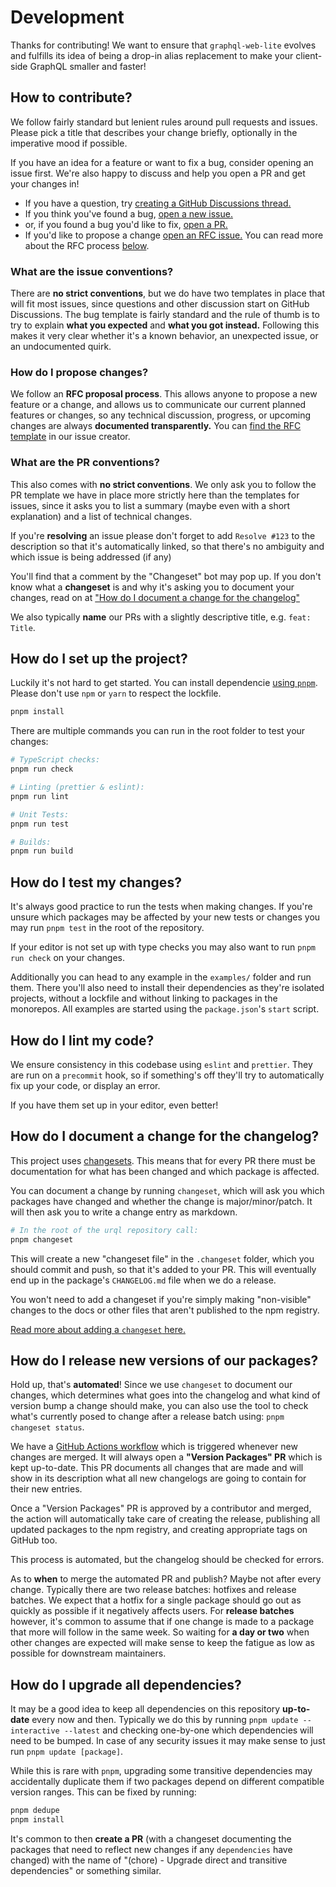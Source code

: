# Development

Thanks for contributing! We want to ensure that `graphql-web-lite` evolves
and fulfills its idea of being a drop-in alias replacement to make your
client-side GraphQL smaller and faster!

## How to contribute?

We follow fairly standard but lenient rules around pull requests and issues.
Please pick a title that describes your change briefly, optionally in the imperative
mood if possible.

If you have an idea for a feature or want to fix a bug, consider opening an issue
first. We're also happy to discuss and help you open a PR and get your changes
in!

- If you have a question, try [creating a GitHub Discussions thread.](https://github.com/0no-co/graphql-web-lite/discussions/new/choose)
- If you think you've found a bug, [open a new issue.](https://github.com/0no-co/graphql-web-lite/issues/new)
- or, if you found a bug you'd like to fix, [open a PR.](https://github.com/0no-co/graphql-web-lite/compare)
- If you'd like to propose a change [open an RFC issue.](https://github.com/0no-co/graphql-web-lite/issues/new?labels=future+%F0%9F%94%AE&template=RFC.md&title=RFC%3A+Your+Proposal) You can read more about the RFC process [below](#how-do-i-propose-changes).

### What are the issue conventions?

There are **no strict conventions**, but we do have two templates in place that will fit most
issues, since questions and other discussion start on GitHub Discussions. The bug template is fairly
standard and the rule of thumb is to try to explain **what you expected** and **what you got
instead.** Following this makes it very clear whether it's a known behavior, an unexpected issue,
or an undocumented quirk.

### How do I propose changes?

We follow an **RFC proposal process**. This allows anyone to propose a new feature or a change, and
allows us to communicate our current planned features or changes, so any technical discussion,
progress, or upcoming changes are always **documented transparently.** You can [find the RFC
template](https://github.com/0no-co/graphql-web-lite/issues/new/choose) in our issue creator.

### What are the PR conventions?

This also comes with **no strict conventions**. We only ask you to follow the PR template we have
in place more strictly here than the templates for issues, since it asks you to list a summary
(maybe even with a short explanation) and a list of technical changes.

If you're **resolving** an issue please don't forget to add `Resolve #123` to the description so that
it's automatically linked, so that there's no ambiguity and which issue is being addressed (if any)

You'll find that a comment by the "Changeset" bot may pop up. If you don't know what a **changeset**
is and why it's asking you to document your changes, read on at ["How do I document a change for the
changelog"](#how-do-i-document-a-change-for-the-changelog)

We also typically **name** our PRs with a slightly descriptive title, e.g. `feat: Title`.

## How do I set up the project?

Luckily it's not hard to get started. You can install dependencie
[using `pnpm`](https://pnpm.io/installation#using-corepack).
Please don't use `npm` or `yarn` to respect the lockfile.

```sh
pnpm install
```

There are multiple commands you can run in the root folder to test your changes:

```sh
# TypeScript checks:
pnpm run check

# Linting (prettier & eslint):
pnpm run lint

# Unit Tests:
pnpm run test

# Builds:
pnpm run build
```

## How do I test my changes?

It's always good practice to run the tests when making changes. If you're unsure which packages
may be affected by your new tests or changes you may run `pnpm test` in the root of
the repository.

If your editor is not set up with type checks you may also want to run `pnpm run check` on your
changes.

Additionally you can head to any example in the `examples/` folder
and run them. There you'll also need to install their dependencies as they're isolated projects,
without a lockfile and without linking to packages in the monorepos.
All examples are started using the `package.json`'s `start` script.

## How do I lint my code?

We ensure consistency in this codebase using `eslint` and `prettier`.
They are run on a `precommit` hook, so if something's off they'll try
to automatically fix up your code, or display an error.

If you have them set up in your editor, even better!

## How do I document a change for the changelog?

This project uses [changesets](https://github.com/atlassian/changesets). This means that for
every PR there must be documentation for what has been changed and which package is affected.

You can document a change by running `changeset`, which will ask you which packages
have changed and whether the change is major/minor/patch. It will then ask you to write
a change entry as markdown.

```sh
# In the root of the urql repository call:
pnpm changeset
```

This will create a new "changeset file" in the `.changeset` folder, which you should commit and
push, so that it's added to your PR.
This will eventually end up in the package's `CHANGELOG.md` file when we do a release.

You won't need to add a changeset if you're simply making "non-visible" changes to the docs or other
files that aren't published to the npm registry.

[Read more about adding a `changeset` here.](https://github.com/atlassian/changesets/blob/master/docs/adding-a-changeset.md#i-am-in-a-multi-package-repository-a-mono-repo)

## How do I release new versions of our packages?

Hold up, that's **automated**! Since we use `changeset` to document our changes, which determines what
goes into the changelog and what kind of version bump a change should make, you can also use the
tool to check what's currently posed to change after a release batch using: `pnpm changeset status`.

We have a [GitHub Actions workflow](./.github/workflow/release.yml) which is triggered whenever new
changes are merged. It will always open a **"Version Packages" PR** which is kept up-to-date. This PR
documents all changes that are made and will show in its description what all new changelogs are
going to contain for their new entries.

Once a "Version Packages" PR is approved by a contributor and merged, the action will automatically
take care of creating the release, publishing all updated packages to the npm registry, and creating
appropriate tags on GitHub too.

This process is automated, but the changelog should be checked for errors.

As to **when** to merge the automated PR and publish? Maybe not after every change. Typically there
are two release batches: hotfixes and release batches. We expect that a hotfix for a single package
should go out as quickly as possible if it negatively affects users. For **release batches**
however, it's common to assume that if one change is made to a package that more will follow in the
same week. So waiting for **a day or two** when other changes are expected will make sense to keep the
fatigue as low as possible for downstream maintainers.

## How do I upgrade all dependencies?

It may be a good idea to keep all dependencies on this repository **up-to-date** every now and
then. Typically we do this by running `pnpm update --interactive --latest` and checking one-by-one
which dependencies will need to be bumped. In case of any security issues it may make sense to
just run `pnpm update [package]`.

While this is rare with `pnpm`, upgrading some transitive dependencies may accidentally duplicate
them if two packages depend on different compatible version ranges. This can be fixed by running:

```sh
pnpm dedupe
pnpm install
```

It's common to then **create a PR** (with a changeset documenting the packages that need to reflect
new changes if any `dependencies` have changed) with the name of
"(chore) - Upgrade direct and transitive dependencies" or something similar.
